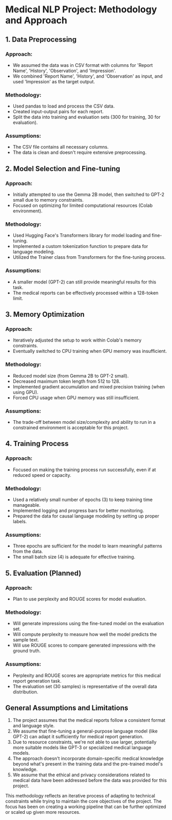 # Medical NLP Project: Methodology and Approach

## 1. Data Preprocessing

### Approach:
- We assumed the data was in CSV format with columns for 'Report Name', 'History', 'Observation', and 'Impression'.
- We combined 'Report Name', 'History', and 'Observation' as input, and used 'Impression' as the target output.

### Methodology:
- Used pandas to load and process the CSV data.
- Created input-output pairs for each report.
- Split the data into training and evaluation sets (300 for training, 30 for evaluation).

### Assumptions:
- The CSV file contains all necessary columns.
- The data is clean and doesn't require extensive preprocessing.

## 2. Model Selection and Fine-tuning

### Approach:
- Initially attempted to use the Gemma 2B model, then switched to GPT-2 small due to memory constraints.
- Focused on optimizing for limited computational resources (Colab environment).

### Methodology:
- Used Hugging Face's Transformers library for model loading and fine-tuning.
- Implemented a custom tokenization function to prepare data for language modeling.
- Utilized the Trainer class from Transformers for the fine-tuning process.

### Assumptions:
- A smaller model (GPT-2) can still provide meaningful results for this task.
- The medical reports can be effectively processed within a 128-token limit.

## 3. Memory Optimization

### Approach:
- Iteratively adjusted the setup to work within Colab's memory constraints.
- Eventually switched to CPU training when GPU memory was insufficient.

### Methodology:
- Reduced model size (from Gemma 2B to GPT-2 small).
- Decreased maximum token length from 512 to 128.
- Implemented gradient accumulation and mixed precision training (when using GPU).
- Forced CPU usage when GPU memory was still insufficient.

### Assumptions:
- The trade-off between model size/complexity and ability to run in a constrained environment is acceptable for this project.

## 4. Training Process

### Approach:
- Focused on making the training process run successfully, even if at reduced speed or capacity.

### Methodology:
- Used a relatively small number of epochs (3) to keep training time manageable.
- Implemented logging and progress bars for better monitoring.
- Prepared the data for causal language modeling by setting up proper labels.

### Assumptions:
- Three epochs are sufficient for the model to learn meaningful patterns from the data.
- The small batch size (4) is adequate for effective training.

## 5. Evaluation (Planned)

### Approach:
- Plan to use perplexity and ROUGE scores for model evaluation.

### Methodology:
- Will generate impressions using the fine-tuned model on the evaluation set.
- Will compute perplexity to measure how well the model predicts the sample text.
- Will use ROUGE scores to compare generated impressions with the ground truth.

### Assumptions:
- Perplexity and ROUGE scores are appropriate metrics for this medical report generation task.
- The evaluation set (30 samples) is representative of the overall data distribution.

## General Assumptions and Limitations

1. The project assumes that the medical reports follow a consistent format and language style.
2. We assume that fine-tuning a general-purpose language model (like GPT-2) can adapt it sufficiently for medical report generation.
3. Due to resource constraints, we're not able to use larger, potentially more suitable models like GPT-3 or specialized medical language models.
4. The approach doesn't incorporate domain-specific medical knowledge beyond what's present in the training data and the pre-trained model's knowledge.
5. We assume that the ethical and privacy considerations related to medical data have been addressed before the data was provided for this project.

This methodology reflects an iterative process of adapting to technical constraints while trying to maintain the core objectives of the project. The focus has been on creating a working pipeline that can be further optimized or scaled up given more resources.
